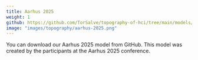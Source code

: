 ```yaml
---
title: Aarhus 2025
weight: 1
github: https://github.com/TorSalve/topography-of-hci/tree/main/models/aarhus25
image: "images/topography/aarhus-2025.png"
---
```


You can download our Aarhus 2025 model from GitHub. This model was created by the participants at the Aarhus 2025 conference.
